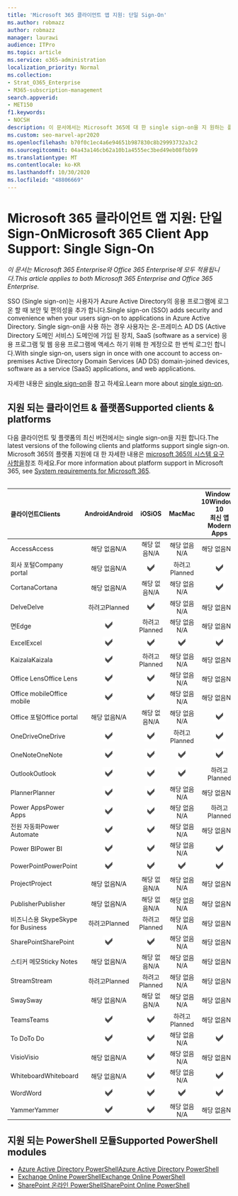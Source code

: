 ```yaml
---
title: 'Microsoft 365 클라이언트 앱 지원: 단일 Sign-On'
ms.author: robmazz
author: robmazz
manager: laurawi
audience: ITPro
ms.topic: article
ms.service: o365-administration
localization_priority: Normal
ms.collection:
- Strat_O365_Enterprise
- M365-subscription-management
search.appverid:
- MET150
f1.keywords:
- NOCSH
description: 이 문서에서는 Microsoft 365에 대 한 single sign-on을 지 원하는 플랫폼, 클라이언트 및 PowerShell 모듈에 대해 설명 합니다.
ms.custom: seo-marvel-apr2020
ms.openlocfilehash: b70f0c1ec4a6e94651b987830c8b29993732a3c2
ms.sourcegitcommit: 04a43a146cb62a10b1a4555ec3bed49eb08fbb99
ms.translationtype: MT
ms.contentlocale: ko-KR
ms.lasthandoff: 10/30/2020
ms.locfileid: "48806669"
---
```

# <a name="microsoft-365-client-app-support-single-sign-on"></a><span data-ttu-id="d0c59-103">Microsoft 365 클라이언트 앱 지원: 단일 Sign-On</span><span class="sxs-lookup"><span data-stu-id="d0c59-103">Microsoft 365 Client App Support: Single Sign-On</span></span>

<span data-ttu-id="d0c59-104">*이 문서는 Microsoft 365 Enterprise와 Office 365 Enterprise에 모두 적용됩니다.*</span><span class="sxs-lookup"><span data-stu-id="d0c59-104">*This article applies to both Microsoft 365 Enterprise and Office 365 Enterprise.*</span></span>

<span data-ttu-id="d0c59-105">SSO (Single sign-on)는 사용자가 Azure Active Directory의 응용 프로그램에 로그온 할 때 보안 및 편의성을 추가 합니다.</span><span class="sxs-lookup"><span data-stu-id="d0c59-105">Single sign-on (SSO) adds security and convenience when your users sign-on to applications in Azure Active Directory.</span></span> <span data-ttu-id="d0c59-106">Single sign-on을 사용 하는 경우 사용자는 온-프레미스 AD DS (Active Directory 도메인 서비스) 도메인에 가입 된 장치, SaaS (software as a service) 응용 프로그램 및 웹 응용 프로그램에 액세스 하기 위해 한 계정으로 한 번씩 로그인 합니다.</span><span class="sxs-lookup"><span data-stu-id="d0c59-106">With single sign-on, users sign in once with one account to access on-premises Active Directory Domain Services (AD DS) domain-joined devices, software as a service (SaaS) applications, and web applications.</span></span>

<span data-ttu-id="d0c59-107">자세한 내용은 [single sign-on](https://docs.microsoft.com/azure/active-directory/manage-apps/what-is-single-sign-on)을 참고 하세요.</span><span class="sxs-lookup"><span data-stu-id="d0c59-107">Learn more about [single sign-on](https://docs.microsoft.com/azure/active-directory/manage-apps/what-is-single-sign-on).</span></span>

## <a name="supported-clients--platforms"></a><span data-ttu-id="d0c59-108">지원 되는 클라이언트 & 플랫폼</span><span class="sxs-lookup"><span data-stu-id="d0c59-108">Supported clients & platforms</span></span>

<span data-ttu-id="d0c59-109">다음 클라이언트 및 플랫폼의 최신 버전에서는 single sign-on을 지원 합니다.</span><span class="sxs-lookup"><span data-stu-id="d0c59-109">The latest versions of the following clients and platforms support single sign-on.</span></span> <span data-ttu-id="d0c59-110">Microsoft 365의 플랫폼 지원에 대 한 자세한 내용은 [microsoft 365의 시스템 요구 사항을](https://products.office.com/office-system-requirements)참조 하세요.</span><span class="sxs-lookup"><span data-stu-id="d0c59-110">For more information about platform support in Microsoft 365, see [System requirements for Microsoft 365](https://products.office.com/office-system-requirements).</span></span>
<br>
<br>

| <span data-ttu-id="d0c59-111">클라이언트</span><span class="sxs-lookup"><span data-stu-id="d0c59-111">Clients</span></span> | <span data-ttu-id="d0c59-112">Android</span><span class="sxs-lookup"><span data-stu-id="d0c59-112">Android</span></span> | <span data-ttu-id="d0c59-113">iOS</span><span class="sxs-lookup"><span data-stu-id="d0c59-113">iOS</span></span> | <span data-ttu-id="d0c59-114">Mac</span><span class="sxs-lookup"><span data-stu-id="d0c59-114">Mac</span></span>| <span data-ttu-id="d0c59-115">Windows 10</span><span class="sxs-lookup"><span data-stu-id="d0c59-115">Windows 10</span></span> <br> <span data-ttu-id="d0c59-116">최신 앱</span><span class="sxs-lookup"><span data-stu-id="d0c59-116">Modern Apps</span></span>| <span data-ttu-id="d0c59-117">Windows 10</span><span class="sxs-lookup"><span data-stu-id="d0c59-117">Windows 10</span></span> <br> <span data-ttu-id="d0c59-118">데스크톱</span><span class="sxs-lookup"><span data-stu-id="d0c59-118">Desktop</span></span> |
|:---|:---:|:---:|:---:|:---:|:---:|
| <span data-ttu-id="d0c59-119">Access</span><span class="sxs-lookup"><span data-stu-id="d0c59-119">Access</span></span> | <span data-ttu-id="d0c59-120">해당 없음</span><span class="sxs-lookup"><span data-stu-id="d0c59-120">N/A</span></span> | <span data-ttu-id="d0c59-121">해당 없음</span><span class="sxs-lookup"><span data-stu-id="d0c59-121">N/A</span></span> | <span data-ttu-id="d0c59-122">해당 없음</span><span class="sxs-lookup"><span data-stu-id="d0c59-122">N/A</span></span> | <span data-ttu-id="d0c59-123">해당 없음</span><span class="sxs-lookup"><span data-stu-id="d0c59-123">N/A</span></span> | ![지원](../media/check-mark.png) |
| <span data-ttu-id="d0c59-125">회사 포털</span><span class="sxs-lookup"><span data-stu-id="d0c59-125">Company portal</span></span> | <span data-ttu-id="d0c59-126">해당 없음</span><span class="sxs-lookup"><span data-stu-id="d0c59-126">N/A</span></span> | ![지원](../media/check-mark.png) | <span data-ttu-id="d0c59-128">하려고</span><span class="sxs-lookup"><span data-stu-id="d0c59-128">Planned</span></span> | ![지원됨](../media/check-mark.png) | <span data-ttu-id="d0c59-130">해당 없음</span><span class="sxs-lookup"><span data-stu-id="d0c59-130">N/A</span></span> |
| <span data-ttu-id="d0c59-131">Cortana</span><span class="sxs-lookup"><span data-stu-id="d0c59-131">Cortana</span></span> | <span data-ttu-id="d0c59-132">해당 없음</span><span class="sxs-lookup"><span data-stu-id="d0c59-132">N/A</span></span> | <span data-ttu-id="d0c59-133">해당 없음</span><span class="sxs-lookup"><span data-stu-id="d0c59-133">N/A</span></span> | <span data-ttu-id="d0c59-134">해당 없음</span><span class="sxs-lookup"><span data-stu-id="d0c59-134">N/A</span></span> | ![지원됨](../media/check-mark.png) | <span data-ttu-id="d0c59-136">해당 없음</span><span class="sxs-lookup"><span data-stu-id="d0c59-136">N/A</span></span> |
| <span data-ttu-id="d0c59-137">Delve</span><span class="sxs-lookup"><span data-stu-id="d0c59-137">Delve</span></span> | <span data-ttu-id="d0c59-138">하려고</span><span class="sxs-lookup"><span data-stu-id="d0c59-138">Planned</span></span> | ![지원됨](../media/check-mark.png) | <span data-ttu-id="d0c59-140">해당 없음</span><span class="sxs-lookup"><span data-stu-id="d0c59-140">N/A</span></span> | <span data-ttu-id="d0c59-141">해당 없음</span><span class="sxs-lookup"><span data-stu-id="d0c59-141">N/A</span></span> | <span data-ttu-id="d0c59-142">해당 없음</span><span class="sxs-lookup"><span data-stu-id="d0c59-142">N/A</span></span> |
| <span data-ttu-id="d0c59-143">면</span><span class="sxs-lookup"><span data-stu-id="d0c59-143">Edge</span></span> | ![지원](../media/check-mark.png) | <span data-ttu-id="d0c59-145">하려고</span><span class="sxs-lookup"><span data-stu-id="d0c59-145">Planned</span></span> | <span data-ttu-id="d0c59-146">해당 없음</span><span class="sxs-lookup"><span data-stu-id="d0c59-146">N/A</span></span> | <span data-ttu-id="d0c59-147">해당 없음</span><span class="sxs-lookup"><span data-stu-id="d0c59-147">N/A</span></span> | ![지원](../media/check-mark.png) |
| <span data-ttu-id="d0c59-149">Excel</span><span class="sxs-lookup"><span data-stu-id="d0c59-149">Excel</span></span> | ![지원](../media/check-mark.png) | ![지원](../media/check-mark.png) | ![지원](../media/check-mark.png) | ![지원](../media/check-mark.png) | ![지원](../media/check-mark.png) |
| <span data-ttu-id="d0c59-155">Kaizala</span><span class="sxs-lookup"><span data-stu-id="d0c59-155">Kaizala</span></span> | ![지원](../media/check-mark.png) | <span data-ttu-id="d0c59-157">하려고</span><span class="sxs-lookup"><span data-stu-id="d0c59-157">Planned</span></span> | <span data-ttu-id="d0c59-158">해당 없음</span><span class="sxs-lookup"><span data-stu-id="d0c59-158">N/A</span></span> | <span data-ttu-id="d0c59-159">해당 없음</span><span class="sxs-lookup"><span data-stu-id="d0c59-159">N/A</span></span> | <span data-ttu-id="d0c59-160">해당 없음</span><span class="sxs-lookup"><span data-stu-id="d0c59-160">N/A</span></span> |
| <span data-ttu-id="d0c59-161">Office Lens</span><span class="sxs-lookup"><span data-stu-id="d0c59-161">Office Lens</span></span>| ![지원](../media/check-mark.png) | ![지원](../media/check-mark.png) | <span data-ttu-id="d0c59-164">해당 없음</span><span class="sxs-lookup"><span data-stu-id="d0c59-164">N/A</span></span> | <span data-ttu-id="d0c59-165">해당 없음</span><span class="sxs-lookup"><span data-stu-id="d0c59-165">N/A</span></span> | <span data-ttu-id="d0c59-166">해당 없음</span><span class="sxs-lookup"><span data-stu-id="d0c59-166">N/A</span></span> |
| <span data-ttu-id="d0c59-167">Office mobile</span><span class="sxs-lookup"><span data-stu-id="d0c59-167">Office mobile</span></span> | ![지원](../media/check-mark.png) | ![지원](../media/check-mark.png) | <span data-ttu-id="d0c59-170">해당 없음</span><span class="sxs-lookup"><span data-stu-id="d0c59-170">N/A</span></span> | <span data-ttu-id="d0c59-171">해당 없음</span><span class="sxs-lookup"><span data-stu-id="d0c59-171">N/A</span></span> | <span data-ttu-id="d0c59-172">해당 없음</span><span class="sxs-lookup"><span data-stu-id="d0c59-172">N/A</span></span> |
| <span data-ttu-id="d0c59-173">Office 포털</span><span class="sxs-lookup"><span data-stu-id="d0c59-173">Office portal</span></span> | <span data-ttu-id="d0c59-174">해당 없음</span><span class="sxs-lookup"><span data-stu-id="d0c59-174">N/A</span></span> | <span data-ttu-id="d0c59-175">해당 없음</span><span class="sxs-lookup"><span data-stu-id="d0c59-175">N/A</span></span> | <span data-ttu-id="d0c59-176">해당 없음</span><span class="sxs-lookup"><span data-stu-id="d0c59-176">N/A</span></span> | ![지원됨](../media/check-mark.png) | <span data-ttu-id="d0c59-178">해당 없음</span><span class="sxs-lookup"><span data-stu-id="d0c59-178">N/A</span></span> |
| <span data-ttu-id="d0c59-179">OneDrive</span><span class="sxs-lookup"><span data-stu-id="d0c59-179">OneDrive</span></span> | ![지원](../media/check-mark.png) | ![지원](../media/check-mark.png) | <span data-ttu-id="d0c59-182">하려고</span><span class="sxs-lookup"><span data-stu-id="d0c59-182">Planned</span></span> | ![지원](../media/check-mark.png) | <span data-ttu-id="d0c59-184">하려고</span><span class="sxs-lookup"><span data-stu-id="d0c59-184">Planned</span></span> |
| <span data-ttu-id="d0c59-185">OneNote</span><span class="sxs-lookup"><span data-stu-id="d0c59-185">OneNote</span></span> | ![지원](../media/check-mark.png) | ![지원](../media/check-mark.png) | ![지원](../media/check-mark.png) | ![지원](../media/check-mark.png) | <span data-ttu-id="d0c59-190">하려고</span><span class="sxs-lookup"><span data-stu-id="d0c59-190">Planned</span></span> |
| <span data-ttu-id="d0c59-191">Outlook</span><span class="sxs-lookup"><span data-stu-id="d0c59-191">Outlook</span></span> | ![지원](../media/check-mark.png) | ![지원](../media/check-mark.png) | ![지원](../media/check-mark.png) | <span data-ttu-id="d0c59-195">하려고</span><span class="sxs-lookup"><span data-stu-id="d0c59-195">Planned</span></span> | ![지원](../media/check-mark.png) |
| <span data-ttu-id="d0c59-197">Planner</span><span class="sxs-lookup"><span data-stu-id="d0c59-197">Planner</span></span> | ![지원](../media/check-mark.png) | ![지원](../media/check-mark.png) | <span data-ttu-id="d0c59-200">해당 없음</span><span class="sxs-lookup"><span data-stu-id="d0c59-200">N/A</span></span> | <span data-ttu-id="d0c59-201">해당 없음</span><span class="sxs-lookup"><span data-stu-id="d0c59-201">N/A</span></span> | <span data-ttu-id="d0c59-202">해당 없음</span><span class="sxs-lookup"><span data-stu-id="d0c59-202">N/A</span></span> |
| <span data-ttu-id="d0c59-203">Power Apps</span><span class="sxs-lookup"><span data-stu-id="d0c59-203">Power Apps</span></span> | ![지원](../media/check-mark.png) | ![지원](../media/check-mark.png) | <span data-ttu-id="d0c59-206">해당 없음</span><span class="sxs-lookup"><span data-stu-id="d0c59-206">N/A</span></span> | <span data-ttu-id="d0c59-207">하려고</span><span class="sxs-lookup"><span data-stu-id="d0c59-207">Planned</span></span> | <span data-ttu-id="d0c59-208">해당 없음</span><span class="sxs-lookup"><span data-stu-id="d0c59-208">N/A</span></span> |
| <span data-ttu-id="d0c59-209">전원 자동화</span><span class="sxs-lookup"><span data-stu-id="d0c59-209">Power Automate</span></span> | ![지원](../media/check-mark.png) | ![지원](../media/check-mark.png) | <span data-ttu-id="d0c59-212">해당 없음</span><span class="sxs-lookup"><span data-stu-id="d0c59-212">N/A</span></span> | <span data-ttu-id="d0c59-213">해당 없음</span><span class="sxs-lookup"><span data-stu-id="d0c59-213">N/A</span></span> | <span data-ttu-id="d0c59-214">해당 없음</span><span class="sxs-lookup"><span data-stu-id="d0c59-214">N/A</span></span> |
| <span data-ttu-id="d0c59-215">Power BI</span><span class="sxs-lookup"><span data-stu-id="d0c59-215">Power BI</span></span> | ![지원](../media/check-mark.png) | ![지원](../media/check-mark.png) | <span data-ttu-id="d0c59-218">해당 없음</span><span class="sxs-lookup"><span data-stu-id="d0c59-218">N/A</span></span> | ![지원](../media/check-mark.png) | <span data-ttu-id="d0c59-220">하려고</span><span class="sxs-lookup"><span data-stu-id="d0c59-220">Planned</span></span> |
| <span data-ttu-id="d0c59-221">PowerPoint</span><span class="sxs-lookup"><span data-stu-id="d0c59-221">PowerPoint</span></span> | ![지원](../media/check-mark.png) | ![지원](../media/check-mark.png) | ![지원](../media/check-mark.png) | ![지원](../media/check-mark.png) | ![지원](../media/check-mark.png) |
| <span data-ttu-id="d0c59-227">Project</span><span class="sxs-lookup"><span data-stu-id="d0c59-227">Project</span></span> | <span data-ttu-id="d0c59-228">해당 없음</span><span class="sxs-lookup"><span data-stu-id="d0c59-228">N/A</span></span> | <span data-ttu-id="d0c59-229">해당 없음</span><span class="sxs-lookup"><span data-stu-id="d0c59-229">N/A</span></span> | <span data-ttu-id="d0c59-230">해당 없음</span><span class="sxs-lookup"><span data-stu-id="d0c59-230">N/A</span></span> | <span data-ttu-id="d0c59-231">해당 없음</span><span class="sxs-lookup"><span data-stu-id="d0c59-231">N/A</span></span> | ![지원](../media/check-mark.png) |
| <span data-ttu-id="d0c59-233">Publisher</span><span class="sxs-lookup"><span data-stu-id="d0c59-233">Publisher</span></span> | <span data-ttu-id="d0c59-234">해당 없음</span><span class="sxs-lookup"><span data-stu-id="d0c59-234">N/A</span></span> | <span data-ttu-id="d0c59-235">해당 없음</span><span class="sxs-lookup"><span data-stu-id="d0c59-235">N/A</span></span> | <span data-ttu-id="d0c59-236">해당 없음</span><span class="sxs-lookup"><span data-stu-id="d0c59-236">N/A</span></span> | <span data-ttu-id="d0c59-237">해당 없음</span><span class="sxs-lookup"><span data-stu-id="d0c59-237">N/A</span></span> | ![지원](../media/check-mark.png) |
| <span data-ttu-id="d0c59-239">비즈니스용 Skype</span><span class="sxs-lookup"><span data-stu-id="d0c59-239">Skype for Business</span></span> | <span data-ttu-id="d0c59-240">하려고</span><span class="sxs-lookup"><span data-stu-id="d0c59-240">Planned</span></span> | <span data-ttu-id="d0c59-241">하려고</span><span class="sxs-lookup"><span data-stu-id="d0c59-241">Planned</span></span> | <span data-ttu-id="d0c59-242">해당 없음</span><span class="sxs-lookup"><span data-stu-id="d0c59-242">N/A</span></span> | <span data-ttu-id="d0c59-243">해당 없음</span><span class="sxs-lookup"><span data-stu-id="d0c59-243">N/A</span></span> | <span data-ttu-id="d0c59-244">해당 없음</span><span class="sxs-lookup"><span data-stu-id="d0c59-244">N/A</span></span> |
| <span data-ttu-id="d0c59-245">SharePoint</span><span class="sxs-lookup"><span data-stu-id="d0c59-245">SharePoint</span></span> | ![지원](../media/check-mark.png) | ![지원](../media/check-mark.png) | <span data-ttu-id="d0c59-248">해당 없음</span><span class="sxs-lookup"><span data-stu-id="d0c59-248">N/A</span></span> | <span data-ttu-id="d0c59-249">해당 없음</span><span class="sxs-lookup"><span data-stu-id="d0c59-249">N/A</span></span> | <span data-ttu-id="d0c59-250">해당 없음</span><span class="sxs-lookup"><span data-stu-id="d0c59-250">N/A</span></span> |
| <span data-ttu-id="d0c59-251">스티커 메모</span><span class="sxs-lookup"><span data-stu-id="d0c59-251">Sticky Notes</span></span> | <span data-ttu-id="d0c59-252">해당 없음</span><span class="sxs-lookup"><span data-stu-id="d0c59-252">N/A</span></span> | <span data-ttu-id="d0c59-253">해당 없음</span><span class="sxs-lookup"><span data-stu-id="d0c59-253">N/A</span></span> | <span data-ttu-id="d0c59-254">해당 없음</span><span class="sxs-lookup"><span data-stu-id="d0c59-254">N/A</span></span> | <span data-ttu-id="d0c59-255">해당 없음</span><span class="sxs-lookup"><span data-stu-id="d0c59-255">N/A</span></span> | ![지원](../media/check-mark.png) |
| <span data-ttu-id="d0c59-257">Stream</span><span class="sxs-lookup"><span data-stu-id="d0c59-257">Stream</span></span> | <span data-ttu-id="d0c59-258">하려고</span><span class="sxs-lookup"><span data-stu-id="d0c59-258">Planned</span></span> | <span data-ttu-id="d0c59-259">하려고</span><span class="sxs-lookup"><span data-stu-id="d0c59-259">Planned</span></span> | <span data-ttu-id="d0c59-260">해당 없음</span><span class="sxs-lookup"><span data-stu-id="d0c59-260">N/A</span></span> | <span data-ttu-id="d0c59-261">해당 없음</span><span class="sxs-lookup"><span data-stu-id="d0c59-261">N/A</span></span> | <span data-ttu-id="d0c59-262">해당 없음</span><span class="sxs-lookup"><span data-stu-id="d0c59-262">N/A</span></span> |
| <span data-ttu-id="d0c59-263">Sway</span><span class="sxs-lookup"><span data-stu-id="d0c59-263">Sway</span></span> | <span data-ttu-id="d0c59-264">해당 없음</span><span class="sxs-lookup"><span data-stu-id="d0c59-264">N/A</span></span> | <span data-ttu-id="d0c59-265">해당 없음</span><span class="sxs-lookup"><span data-stu-id="d0c59-265">N/A</span></span> | <span data-ttu-id="d0c59-266">해당 없음</span><span class="sxs-lookup"><span data-stu-id="d0c59-266">N/A</span></span> | <span data-ttu-id="d0c59-267">해당 없음</span><span class="sxs-lookup"><span data-stu-id="d0c59-267">N/A</span></span> | ![지원](../media/check-mark.png) |
| <span data-ttu-id="d0c59-269">Teams</span><span class="sxs-lookup"><span data-stu-id="d0c59-269">Teams</span></span> | ![지원](../media/check-mark.png) | ![지원](../media/check-mark.png) | <span data-ttu-id="d0c59-272">하려고</span><span class="sxs-lookup"><span data-stu-id="d0c59-272">Planned</span></span> | <span data-ttu-id="d0c59-273">해당 없음</span><span class="sxs-lookup"><span data-stu-id="d0c59-273">N/A</span></span> | <span data-ttu-id="d0c59-274">하려고</span><span class="sxs-lookup"><span data-stu-id="d0c59-274">Planned</span></span> |
| <span data-ttu-id="d0c59-275">To Do</span><span class="sxs-lookup"><span data-stu-id="d0c59-275">To Do</span></span> | ![지원](../media/check-mark.png) | ![지원](../media/check-mark.png) | <span data-ttu-id="d0c59-278">해당 없음</span><span class="sxs-lookup"><span data-stu-id="d0c59-278">N/A</span></span> | ![지원됨](../media/check-mark.png) | <span data-ttu-id="d0c59-280">해당 없음</span><span class="sxs-lookup"><span data-stu-id="d0c59-280">N/A</span></span> |
| <span data-ttu-id="d0c59-281">Visio</span><span class="sxs-lookup"><span data-stu-id="d0c59-281">Visio</span></span> | <span data-ttu-id="d0c59-282">해당 없음</span><span class="sxs-lookup"><span data-stu-id="d0c59-282">N/A</span></span> | ![지원됨](../media/check-mark.png) | <span data-ttu-id="d0c59-284">해당 없음</span><span class="sxs-lookup"><span data-stu-id="d0c59-284">N/A</span></span> | <span data-ttu-id="d0c59-285">해당 없음</span><span class="sxs-lookup"><span data-stu-id="d0c59-285">N/A</span></span> | ![지원](../media/check-mark.png) |
| <span data-ttu-id="d0c59-287">Whiteboard</span><span class="sxs-lookup"><span data-stu-id="d0c59-287">Whiteboard</span></span> | <span data-ttu-id="d0c59-288">해당 없음</span><span class="sxs-lookup"><span data-stu-id="d0c59-288">N/A</span></span> | ![지원됨](../media/check-mark.png) | <span data-ttu-id="d0c59-290">해당 없음</span><span class="sxs-lookup"><span data-stu-id="d0c59-290">N/A</span></span> | ![지원됨](../media/check-mark.png) | <span data-ttu-id="d0c59-292">해당 없음</span><span class="sxs-lookup"><span data-stu-id="d0c59-292">N/A</span></span> |
| <span data-ttu-id="d0c59-293">Word</span><span class="sxs-lookup"><span data-stu-id="d0c59-293">Word</span></span> | ![지원](../media/check-mark.png) | ![지원](../media/check-mark.png) | ![지원](../media/check-mark.png) | ![지원](../media/check-mark.png) | ![지원](../media/check-mark.png) |
| <span data-ttu-id="d0c59-299">Yammer</span><span class="sxs-lookup"><span data-stu-id="d0c59-299">Yammer</span></span> | ![지원](../media/check-mark.png) | ![지원](../media/check-mark.png) | <span data-ttu-id="d0c59-302">해당 없음</span><span class="sxs-lookup"><span data-stu-id="d0c59-302">N/A</span></span> | <span data-ttu-id="d0c59-303">해당 없음</span><span class="sxs-lookup"><span data-stu-id="d0c59-303">N/A</span></span> | <span data-ttu-id="d0c59-304">하려고</span><span class="sxs-lookup"><span data-stu-id="d0c59-304">Planned</span></span> |

## <a name="supported-powershell-modules"></a><span data-ttu-id="d0c59-305">지원 되는 PowerShell 모듈</span><span class="sxs-lookup"><span data-stu-id="d0c59-305">Supported PowerShell modules</span></span>

- [<span data-ttu-id="d0c59-306">Azure Active Directory PowerShell</span><span class="sxs-lookup"><span data-stu-id="d0c59-306">Azure Active Directory PowerShell</span></span>](https://docs.microsoft.com/powershell/azure/active-directory/overview?view=azureadps-2.0)
- [<span data-ttu-id="d0c59-307">Exchange Online PowerShell</span><span class="sxs-lookup"><span data-stu-id="d0c59-307">Exchange Online PowerShell</span></span>](https://docs.microsoft.com/powershell/exchange/exchange-online-powershell)
- [<span data-ttu-id="d0c59-308">SharePoint 온라인 PowerShell</span><span class="sxs-lookup"><span data-stu-id="d0c59-308">SharePoint Online PowerShell</span></span>](https://docs.microsoft.com/powershell/sharepoint/sharepoint-online/connect-sharepoint-online)
